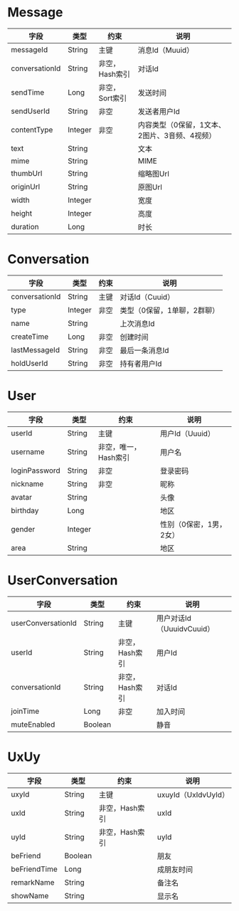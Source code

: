 # Message
| 字段  | 类型  | 约束  |  说明 |
|---|---|---|---|
| messageId  | String  | 主键  | 消息Id（Muuid）  |
| conversationId  | String  | 非空，Hash索引  | 对话Id  |
| sendTime  | Long  | 非空，Sort索引  | 发送时间  |
| sendUserId  | String  | 非空  | 发送者用户Id  |
| contentType  | Integer  | 非空  | 内容类型（0保留，1文本、2图片、3音频、4视频）  |
| text  | String  |   | 文本  |
| mime  | String  |   | MIME  |
| thumbUrl  | String  |   | 缩略图Url  |
| originUrl  | String  |   | 原图Url  |
| width  | Integer  |   | 宽度  |
| height  | Integer  |   | 高度  |
| duration  | Long  |   | 时长  |

# Conversation
| 字段  | 类型  | 约束  |  说明 |
|---|---|---|---|
| conversationId  | String  | 主键  | 对话Id（Cuuid）  |
| type  | Integer  | 非空  | 类型（0保留，1单聊，2群聊）  |
| name  | String  |   | 上次消息Id  |
| createTime  | Long  | 非空  | 创建时间  |
| lastMessageId  | String  | 非空  | 最后一条消息Id  |
| holdUserId  | String  | 非空  | 持有者用户Id  |

# User
| 字段  | 类型  | 约束  |  说明 |
|---|---|---|---|
| userId  | String  | 主键  | 用户Id（Uuuid）  |
| username  | String  | 非空，唯一，Hash索引  | 用户名  |
| loginPassword  | String  | 非空  | 登录密码  |
| nickname  | String  | 非空  | 昵称  |
| avatar  | String  |   | 头像  |
| birthday  | Long  |   | 地区  |
| gender  | Integer  |   | 性别（0保密，1男，2女）  |
| area  | String  |   | 地区  |

# UserConversation
| 字段  | 类型  | 约束  |  说明 |
|---|---|---|---|
| userConversationId  | String  | 主键  | 用户对话Id（UuuidvCuuid）  |
| userId  | String  | 非空，Hash索引  | 用户Id  |
| conversationId  | String  | 非空，Hash索引  | 对话Id  |
| joinTime  | Long  | 非空  | 加入时间  |
| muteEnabled  | Boolean  |   | 静音  |

# UxUy
| 字段  | 类型  | 约束  |  说明 |
|---|---|---|---|
| uxyId  | String  | 主键  | uxuyId（UxIdvUyId）  |
| uxId  | String  | 非空，Hash索引  | uxId  |
| uyId  | String  | 非空，Hash索引  | uyId  |
| beFriend  | Boolean  |   | 朋友  |
| beFriendTime  | Long  |   | 成朋友时间  |
| remarkName  | String  |   | 备注名  |
| showName  | String  |   | 显示名  |
